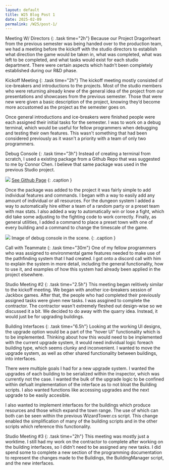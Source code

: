 ```yaml
---
layout: default
title: W25 Blog Post 1
date: 2025-02-09
permalink: /W25/post-1/
---
```


Meeting W/ Directors
{: .task time="2h"}
Because our Project Dragonheart from the previous semester was being handed over to the production team, we had
a meeting before the kickoff with the studio directors to establish what direction the game would be taken in,
what was completed, what was left to be completed, and what tasks would exist for each studio department. There
were certain aspects which hadn’t been completely established during our R&D phase.



Kickoff Meeting
{: .task time="2h"}
The kickoff meeting mostly consisted of ice-breakers and introductions to the projects. Most of the studio
members who were returning already knew of the general idea of the project from our presentations and showcases
from the previous semester. Those that were new were given a basic description of the project, knowing they’d
become more accustomed as the project as the semester goes on.

Once general introductions and ice-breakers were finished people were each assigned their initial tasks for the
semester. I was to work on a debug terminal, which would be useful for fellow programmers when debugging and
testing their own features. This wasn't something that had been considered previously as it wasn't a priority
with a team of only two programmers.



Debug Console
{: .task time="3h"}
Instead of creating a terminal from scratch, I used a existing package from a Github Repo that was suggested to
me by Connor Chen. I believe that same package was used in the previous Studio project.

<img src="{{site.baseurl}}/assets/W25/post-1/Images/TerminalPackage_o.png" />
<a href="https://github.com/yasirkula/UnityIngameDebugConsole">See Github Page</a>
{: .caption }

Once the package was added to the project it was fairly simple to add individual features and commands. I began
with a way to easily add any amount of individual or all resources. For the dungeon system I added a way to
automatically hire either a team of a random party or a preset team with max stats. I also added a way to
automatically win or lose a fight, which did take some adjusting to the fighting code to work correctly.
Finally, as general utilities, I added a command to place a preset town with one of every building and a command
to change the timescale of the game.

<img src="{{site.baseurl}}/assets/W25/post-1/Images/Console.png" />
Image of debug console in the scene.
{: .caption }



Call with Teammate
{: .task time="30m"}
One of my fellow programmers who was assigned to environmental game features needed to make use of the
pathfinding system that I had created. I got onto a discord call with him to explain the system in more detail,
including the general functionality, how to use it, and examples of how this system had already been applied in
the project elsewhere.



Studio Meeting #2
{: .task time="2.5h"}
This meeting began relitively similar to the kickoff meeting. We began with another ice-breakers session of
Jackbox games. After that, the people who had completed their previously assigned tasks were given new tasks. I
was assgined to complete the contractor. The contractor wasn't extremely fleshed out design-wise so we discussed
it a bit. We decided to do away with the quarry idea. Instead, it would just be for upgrading buildings.



Building Interfaces
{: .task time="6.5h"}
Looking at the working UI designs, the upgrade option would be a part of the "hover UI" functionality which is
to be implemented. Thinking about how this would need to be implemented with the current upgrade system, it
would need individual logic foreach building type, which seems clunky and inconvenient. I wanted to move the
upgrade system, as well as other shared functionality between buildings, into interfaces.

There were multiple goals I had for a new upgrade system. I wanted the upgrades of each building to be
serialized within the inspector, which was currently not the case. I wanted the bulk of the upgrade logic to be
confined within defualt implementation of the interface as to not bloat the Building scripts. I also wanted
functions like accessing upgrades and the next upgrade to be easily accesible.

<div class="code" href="{{site.baseurl}}/assets/W25/post-1/Scripts/IUpgradeable.cs"></div>
<div class="code" href="{{site.baseurl}}/assets/W25/post-1/Scripts/WizardTower.cs"></div>

I also wanted to implement interfaces for the buildings which produce resources and those which expand the town
range. The use of which can both can be seen within the previous WizardTower.cs script. This change enabled the
simplification of many of the building scripts and in the other scripts which reference this functionality.



Studio Meeting #3
{: .task time="2h"}
This meeting was mostly just a worktime. I still had my work on the contractor to complete after working on the
building interfaces, so I didn't need to be assigned any new tasks. I did spend some to complete a new section
of the programming documentation to represent the changes made to the Buildings, the BuildingManager script, and
the new interfaces.